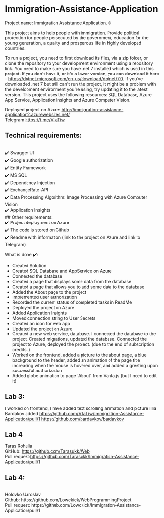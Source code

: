 # Immigration-Assistance-Application

Project name: Immigration Assistance Application. 🌐 

This project aims to help people with immigration. Provide political protection for people persecuted by the government, education for the young generation, a quality and prosperous life in highly developed countries.

To run a project, you need to first download its files, via a zip folder, or clone the repository to your development environment using a repository link. You need to make sure you have .net 7 installed which is used in this project. If you don't have it, or it's a lower version, you can download it here - https://dotnet.microsoft.com/en-us/download/dotnet/7.0. If you've downloaded .net 7 but still can't run the project, it might be a problem with the development environment you're using, try updating it to the latest version.
This project uses the following resources: SQL Database, Azure App Service, Application Insights and Azure Computer Vision.

Deployed project on Azure: http://immigration-assistance-application2.azurewebsites.net/ 
<br>
Telegram https://t.me/VilaTiw
<br>

## Technical requirements:
<br>
✔️ Swagger UI
<br>
✔️ Google authorization
<br>
✔️ Entity Framework
<br>
✔️ MS SQL
<br>
✔️ Dependency Injection
<br>
✔️ ExchangeRate-API
<br>
✔️ Data Processing Algorithm: Image Processing with Azure Computer Vision
<br>
✔️ Application Insights
<br>
## Other requirements:
<br>
✔️ Project deployment on Azure
<br>
✔️ The code is stored on Github
<br>
✔️ Readme with information (link to the project on Azure and link to Telegram)
<br>

What is done ✔️:
<br>
- Сreated Solution
- Сreated SQL Database and AppService on Azure
- Connected the database
- Сreated a page that displays some data from the database
- Сreated a page that allows you to add some data to the database
- Added the About page to the project
- Implemented user authorization
- Recorded the current status of completed tasks in ReadMe
- Deployed the project on Azure
- Added Application Insights
- Moved connection string to User Secrets
- Created an icon for web app 
- Updated the project on Azure
- Created a new web service, database. I connected the database to the project. Created migrations, updated the database. Connected the project to Azure, deployed the project. (due to the end of subscription credits..) 
- Worked on the frontend, added a picture to the about page, a blue background to the header, added an animation of the page title increasing when the mouse is hovered over, and added a greeting upon successful authorization
- Added globe animation to page 'About' from Vanta.js (but I need to edit it)

## Lab 3:
I worked on frontend, I have added text scrolling animation and picture
Illia Bardakov added
https://github.com/VilaTiw/Immigration-Assistance-Application/pull/1
https://github.com/bardavkov/bardavkov
<br>
## Lab 4
Taras Rohulia
<br>
GitHub: https://github.com/Tarasukk/Web
<br>
Pull request:https://github.com/Tarasukk/Immigration-Assistance-Application/pull/1
<br>

## Lab 4:
<br>
Holovko Uaroslav
<br>
Github: https://github.com/Lowckick/WebProgrammingProject
<br>
Pull request: https://github.com/Lowckick/Immigration-Assistance-Application/pull/1
<br>
